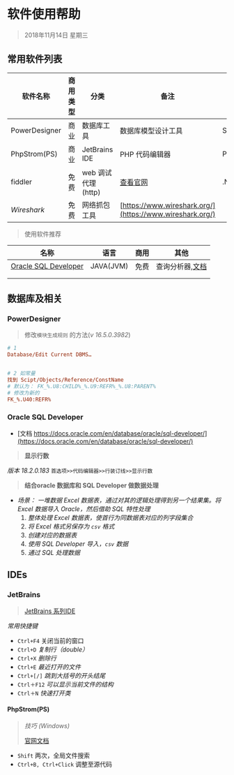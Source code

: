 # 软件使用帮助

> 2018年11月14日 星期三



## 常用软件列表

| 软件名称      | 商用类型 | 分类                | 备注                                                     | 语言     |
| ------------- | -------- | ------------------- | -------------------------------------------------------- | -------- |
| PowerDesigner | 商业     | 数据库工具          | 数据库模型设计工具                                       | SQL      |
| PhpStrom(PS)  | 商业     | JetBrains IDE       | PHP 代码编辑器                                           | PHP      |
| fiddler       | 免费     | web 调试代理 (http) | [查看官网](https://docs.telerik.com/fiddler)             | .NET(C#) |
| *Wireshark*   | 免费     | 网络抓包工具        | [https://www.wireshark.org/](https://www.wireshark.org/) |          |





> 使用软件推荐

| 名称                                                         | 语言      | 商用 | 其他                                                         |
| ------------------------------------------------------------ | --------- | ---- | ------------------------------------------------------------ |
| [Oracle SQL Developer](https://www.oracle.com/database/technologies/appdev/sql-developer.html) | JAVA(JVM) | 免费 | 查询分析器,[文档](https://docs.oracle.com/en/database/oracle/sql-developer/) |
|                                                              |           |      |                                                              |
|                                                              |           |      |                                                              |





## 数据库及相关

### PowerDesigner

> 修改`模块生成规则` 的方法(*v 16.5.0.3982*)

```ini
# 1
Database/Edit Current DBMS…


# 2 如常量
找到 Scipt/Objects/Reference/ConstName
# 默认为： FK_%.U8:CHILD%_%.U9:REFR%_%.U8:PARENT%
# 修改为新的
FK_%.U40:REFR%
```





### Oracle SQL Developer

- [文档 https://docs.oracle.com/en/database/oracle/sql-developer/](https://docs.oracle.com/en/database/oracle/sql-developer/)



> **显示行数**

*版本 18.2.0.183* `首选项>>代码编辑器>>行装订线>>显示行数`



> **结合oracle 数据库和 SQL Developer 做数据处理**

- *场景： 一堆数据 Excel 数据表，通过对其的逻辑处理得到另一个结果集。将 Excel 数据导入 Oracle，然后借助 SQL 特性处理*
  1. *整体处理 Excel 数据表，使首行为同数据表对应的列字段集合*
  2. *将 Excel 格式另保存为 `csv` 格式*
  3. *创建对应的数据表*
  4. *使用 SQL Developer 导入，`csv` 数据*
  5. *通过 SQL 处理数据*



## IDEs



### JetBrains

> [JetBrains 系列IDE](https://www.jetbrains.com/)



*常用快捷键*

- `Ctrl+F4`  关闭当前的窗口
- `Ctrl+D`    *复制行（double）*
- `Ctrl+X`     *删除行*
- `Ctrl+E`     *最近打开的文件*
- `Ctrl+[/]`  *跳到大括号的开头结尾*
- `Ctrl＋F12`  *可以显示当前文件的结构*
- `Ctrl＋N`       *快速打开类*



#### PhpStrom(PS)

> *技巧 (Windows)*
>
> [官网文档](https://www.jetbrains.com/help/phpstorm/meet-phpstorm.html)

- `Shift`    两次，全局文件搜索
- `Ctrl+B, Ctrl+Click`  调整至源代码



